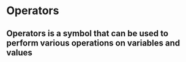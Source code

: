 # Operators

## Operators is a symbol that can be used to perform various operations on variables and values

